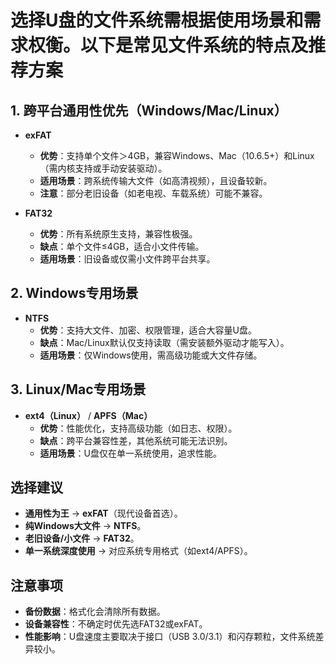 # 选择U盘的文件系统需根据使用场景和需求权衡。以下是常见文件系统的特点及推荐方案

## **1. 跨平台通用性优先（Windows/Mac/Linux）**

- **exFAT**  
  - **优势**：支持单个文件＞4GB，兼容Windows、Mac（10.6.5+）和Linux（需内核支持或手动安装驱动）。  
  - **适用场景**：跨系统传输大文件（如高清视频），且设备较新。  
  - **注意**：部分老旧设备（如老电视、车载系统）可能不兼容。

- **FAT32**  
  - **优势**：所有系统原生支持，兼容性极强。  
  - **缺点**：单个文件≤4GB，适合小文件传输。  
  - **适用场景**：旧设备或仅需小文件跨平台共享。

## **2. Windows专用场景**

- **NTFS**  
  - **优势**：支持大文件、加密、权限管理，适合大容量U盘。  
  - **缺点**：Mac/Linux默认仅支持读取（需安装额外驱动才能写入）。  
  - **适用场景**：仅Windows使用，需高级功能或大文件存储。

## **3. Linux/Mac专用场景**

- **ext4（Linux）** / **APFS（Mac）**  
  - **优势**：性能优化，支持高级功能（如日志、权限）。  
  - **缺点**：跨平台兼容性差，其他系统可能无法识别。  
  - **适用场景**：U盘仅在单一系统使用，追求性能。

## **选择建议**

- **通用性为王** → **exFAT**（现代设备首选）。  
- **纯Windows大文件** → **NTFS**。  
- **老旧设备/小文件** → **FAT32**。  
- **单一系统深度使用** → 对应系统专用格式（如ext4/APFS）。

## **注意事项**

- **备份数据**：格式化会清除所有数据。  
- **设备兼容性**：不确定时优先选FAT32或exFAT。  
- **性能影响**：U盘速度主要取决于接口（USB 3.0/3.1）和闪存颗粒，文件系统差异较小。
